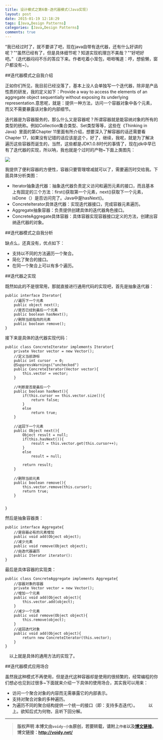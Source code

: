 ```yaml
---
title: 设计模式之第6章-迭代器模式(Java实现)
layout: post
date: 2015-01-19 12:18:29
tags: [Java,Design Patterns]
categories: [Java,Design Patterns]
comments: true
---
```


“我已经过时了，就不要讲了吧，现在java自带有迭代器，还有什么好讲的呢？”“虽然已经有了，但是具体细节呢？知道实现机理岂不美哉？”“好吧好吧。”（迭代器闷闷不乐的答应下来。作者吃着小笼包，咂咂嘴道：哼，想偷懒，窗户都没有~）。

##迭代器模式之自我介绍

正如你们所见，我目前已经没落了，基本上没人会单独写一个迭代器，除非是产品性质的研发，我的定义如下：Provide a way to access the elements of an aggregate object sequentially without exposing its underlying representation.意思呢，就是：提供一种方法，访问一个容器对象中各个元素，而又不需要暴露该对象的内部细节。

迭代器是为容器服务的，那么什么又是容器呢？所谓容器就是能容纳对象的所有的类型的统称。例如Collection集合类型、Set类型等等，这些在《Thinking in Java》里面的第Chapter 11里面有所介绍，想要深入了解容器的话还需要看Chapter 17，如果没有记错的话应该是这个，好了，继续，我呢，就是为了解决遍历这些容器而诞生的，当然，这些都是JDK1.0.8时代的事情了，现在jdk中早已有了迭代器的实现，所以呐，我也就是个过时的产物~下面上类图先：

![](http://images.cnitblog.com/blog/666211/201501/182009095265924.png)

我提供了便利容器的方便性，容器只要管理增减就可以了，需要遍历时交给我。下面具体分析类图：

* Iterator抽象迭代器：抽象迭代器负责定义访问和遍历元素的接口，而且基本上有固定的三个方法：first()获取第一个元素，next()获取下一个元素，isDone（）是否访问完了。Java中是hasNext()。
* ConcreteIterator具体迭代器：实现迭代器接口，完成容器元素遍历。
* Aggregate抽象容器：负责提供创建具体的迭代器角色接口。
* ConcreteAggregate具体容器：具体容器实现容器接口定义的方法，创建出容纳迭代器的对象。

##迭代器模式之自我分析

缺点么，还真没有，优点如下：

* 支持以不同的方法遍历一个聚合。
* 简化了聚合的接口。
* 在同一个聚合上可以有多个遍历。

##迭代器之实现

既然如此的不是很常用，那就直接进行通用代码的实现吧，首先是抽象迭代器：

	public interface Iterator{
	    //遍历下一个元素
	    public object next();
	    //是否已经到最后一个元素
	    public boolean hasNext();
	    //删除当前指向的元素
	    public boolean remove();
	}

接下来是具体的迭代器实现代码：　

	public class ConcreteIterator implements Iterator{
	    private Vector vector = new Vector();
	    //定义当前游标
	    public int cursor  = 0;
	    @SuppressWarnings("unchecked")
	    public ConcreteIterator(Vector vector){
	        this.vector = vector;
	    }
	
	    //判断是否是最后一个
	    public boolean hasNext(){
	        if(this.cursor == this.vector.size()){
	            return false;
	        }
	        else
	            return true;
	    }
	
	    //返回下一个元素
	    public Object next(){
	        Object result = null;
	        if(this.hasNext()){
	            result = this.vector.get(this.cursor++);
	        }
	        else
	            result = null;
	
	        return result;
	    }
	
	    //删除当前元素
	    public boolean remove(){
	        this.vector.remove(this.cursor);
	        return true;
	    }
	
	
	}

然后是抽象容器类：

	public interface Aggregate{
	    //是容器必有的元素增加
	    public void add(Object object);
	    //减少元素
	    public void remove(Object object);
	    //由迭代器遍历
	    public Iterator iterator():
	}

最后是具体容器的实现类：

	public class ConcreteAggregate implements Aggregate{
	    //容器对象的容器
	    private Vector vector = new Vector();
	    //增加一个元素
	    public void add(Object object){
	        this.vector.add(object);
	    }
	    //减少一个元素
	    public void remove(Object object){
	        this.remove(object);
	    }
	    //返回迭代对象
	    public void add(Object object){
	        return new ConcreteIterator(this.vector);
	    }
	}

　以上就是具体的通用方法的实现了。

##迭代器模式应用场合

虽然我这种模式不再使用，但是迭代这种容器却是使用的很频繁的，经常编程的你们想必也见到过很多~下面就来介绍一下具体的使用场合，其实我可以用来：

* 访问一个聚合对象的内容而无需暴露它的内部表示。
* 支持对聚合对象的多种遍历。
* 为遍历不同的聚合结构提供一个统一的接口（即：支持多态迭代）。
　　
以上。欲知后式为何物，且听下回分解。



---
> **版权声明**
> **本博文由`voidy-小鱼`原创，若要转载，请附上`作者`以及[博文链接](http://voidy.net)。**
> **博文链接：<http://voidy.net/>**